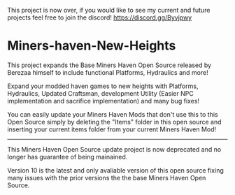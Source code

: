 This project is now over, if you would like to see my current and future projects feel free to join the discord!
https://discord.gg/Byvjpwy

# Miners-haven-New-Heights

This project expands the Base Miners Haven Open Source released by Berezaa himself to include functional Platforms, Hydraulics and more!

Expand your modded haven games to new heights with Platforms, Hydraulics, Updated Craftsman, development Utility (Easier NPC implementation and sacrifice implementation) and many bug fixes!

You can easily update your Miners Haven Mods that don't use this to this Open Source simply by deleting the "Items" folder in this open source and inserting your current items folder from your current Miners Haven Mod!

-----

This Miners Haven Open Source update project is now deprecated and no longer has guarantee of being mainained.

Version 10 is the latest and only avaliable version of this open source fixing many issues with the prior versions the the base Miners Haven Open Source.
